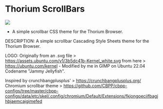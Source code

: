 # Thorium ScrollBars

<img src="https://github.com/Alex313031/Thorium_ScrollBars/blob/main/src/icon_128.png">


 - A simple scrollbar CSS theme for the Thorium Browser.

DESCRIPTION: A simple scrollbar Cascading Style Sheets theme for the Thorium Browser.

LOGO: Originally from an .svg file > https://assets.ubuntu.com/v1/3b5dc41b-Kernel_white.svg from here > https://ubuntu.com/kernel
	- Modified by me in GIMP on Ubuntu 22.04 Codename "Jammy Jellyfish".

Inspired by crunchbangplusplus' > https://crunchbangplusplus.org/ Chromium scrollbar theme > https://github.com/CBPP/cbpp-configs/tree/master/cbpp-configs/data/etc/skel/.config/chromium/Default/Extensions/fkjongoeciifbagjhbjaemcajgimefed
